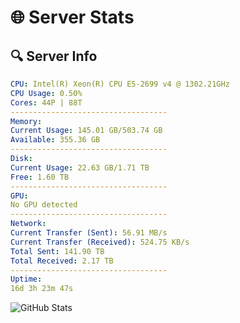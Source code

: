 # 🌐 Server Stats
## 🔍 Server Info
```yaml
CPU: Intel(R) Xeon(R) CPU E5-2699 v4 @ 1302.21GHz
CPU Usage: 0.50%
Cores: 44P | 88T
-----------------------------------
Memory:
Current Usage: 145.01 GB/503.74 GB
Available: 355.36 GB
-----------------------------------
Disk:
Current Usage: 22.63 GB/1.71 TB
Free: 1.60 TB
-----------------------------------
GPU:
No GPU detected
-----------------------------------
Network:
Current Transfer (Sent): 56.91 MB/s
Current Transfer (Received): 524.75 KB/s
Total Sent: 141.90 TB
Total Received: 2.17 TB
-----------------------------------
Uptime:
16d 3h 23m 47s
```
![GitHub Stats](https://img.shields.io/badge/Updated-2025-02-24_02:07:05-blue)